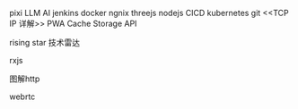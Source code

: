 pixi
LLM AI
jenkins
docker
ngnix
threejs
nodejs
CICD
kubernetes
git
<<TCP IP 详解>>
PWA Cache Storage API


rising star
技术雷达

rxjs

图解http

webrtc


